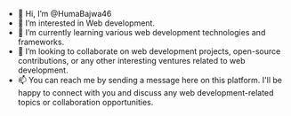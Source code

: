 - 👋 Hi, I’m @HumaBajwa46
- 👀 I’m interested in Web development.
- 🌱 I’m currently learning various web development technologies and frameworks. 
- 💞️ I’m looking to collaborate on web development projects, open-source contributions, or any other interesting ventures related to web development.
- 📫  You can reach me by sending a message here on this platform. I'll be happy to connect with you and discuss any web development-related topics or collaboration opportunities.

<!---
HumaBajwa46/HumaBajwa46 is a ✨ special ✨ repository because its `README.md` (this file) appears on your GitHub profile.
You can click the Preview link to take a look at your changes.
--->
